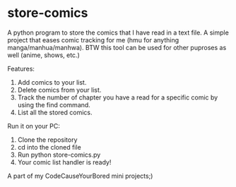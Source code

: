 # store-comics
A python program to store the comics that I have read in a text file. A simple project that eases comic tracking for me (hmu for anything manga/manhua/manhwa). BTW this tool can be used for other puproses as well (anime, shows, etc.)

Features:
1. Add comics to your list. 
2. Delete comics from your list.
3. Track the number of chapter you have a read for a specific comic by using the find command.
4. List all the stored comics.


Run it on your PC:
1. Clone the repository
2. cd into the cloned file
3. Run python store-comics.py
4. Your comic list handler is ready!

A part of my CodeCauseYourBored mini projects;)
